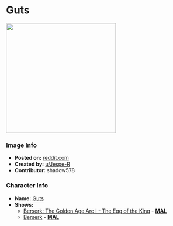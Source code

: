# Guts

<img src="https://raw.githubusercontent.com/shadow578/Project-Padoru/master/Padoru/U_Jespe-R/beserk-guts.png" height="300">

### Image Info
* **Posted on:**     [reddit.com](https://www.reddit.com/r/Padoru/comments/fhiiot/daily_padoru_72_guts_berserk/)
* **Created by:**    [u/Jespe-R](https://github.com/shadow578/Project-Padoru/blob/master/table-of-contents/creators/uJespeR.md)
* **Contributor:**   shadow578

### Character Info
* **Name:**   [Guts](https://myanimelist.net/character/422)
* **Shows:**
  * [Berserk: The Golden Age Arc I - The Egg of the King](https://github.com/shadow578/Project-Padoru/blob/master/table-of-contents/shows/BerserkTheGoldenAgeArcITheEggoftheKing.md) - [__MAL__](https://myanimelist.net/anime/10218/Berserk__Ougon_Jidai-hen_I_-_Haou_no_Tamago)
  * [Berserk](https://github.com/shadow578/Project-Padoru/blob/master/table-of-contents/shows/Berserk.md) - [__MAL__](https://myanimelist.net/manga/2/Berserk)


